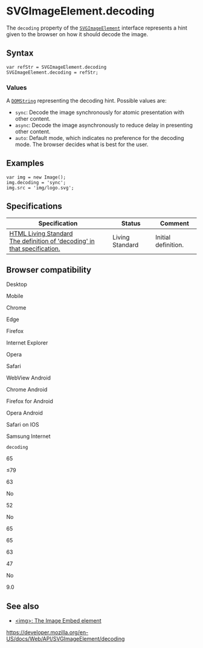 SVGImageElement.decoding
========================

The `decoding` property of the [`SVGImageElement`](../svgimageelement) interface represents a hint given to the browser on how it should decode the image.

Syntax
------

    var refStr = SVGImageElement.decoding
    SVGImageElement.decoding = refStr;

### Values

A [`DOMString`](../domstring) representing the decoding hint. Possible values are:

-   `sync`: Decode the image synchronously for atomic presentation with other content.
-   `async`: Decode the image asynchronously to reduce delay in presenting other content.
-   `auto`: Default mode, which indicates no preference for the decoding mode. The browser decides what is best for the user.

Examples
--------

    var img = new Image();
    img.decoding = 'sync';
    img.src = 'img/logo.svg';

Specifications
--------------

<table><thead><tr class="header"><th>Specification</th><th>Status</th><th>Comment</th></tr></thead><tbody><tr class="odd"><td><a href="https://html.spec.whatwg.org/multipage/#image-decoding-hint">HTML Living Standard<br />
<span class="small">The definition of 'decoding' in that specification.</span></a></td><td><span class="spec-living">Living Standard</span></td><td>Initial definition.</td></tr></tbody></table>

Browser compatibility
---------------------

Desktop

Mobile

Chrome

Edge

Firefox

Internet Explorer

Opera

Safari

WebView Android

Chrome Android

Firefox for Android

Opera Android

Safari on IOS

Samsung Internet

`decoding`

65

≤79

63

No

52

No

65

65

63

47

No

9.0

See also
--------

-   [&lt;img&gt;: The Image Embed element](https://developer.mozilla.org/en-US/docs/Web/HTML/Element/img)

<a href="https://developer.mozilla.org/en-US/docs/Web/API/SVGImageElement/decoding" class="_attribution-link">https://developer.mozilla.org/en-US/docs/Web/API/SVGImageElement/decoding</a>
